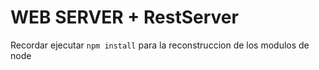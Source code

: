 # WEB SERVER + RestServer

Recordar ejecutar ``` npm install ``` para la reconstruccion de los modulos de node